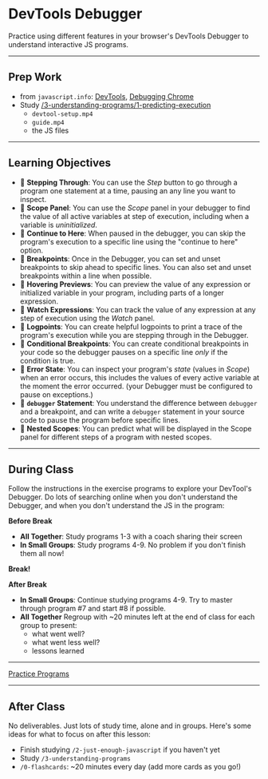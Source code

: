 # DevTools Debugger

Practice using different features in your browser's DevTools Debugger to
understand interactive JS programs.

---

## Prep Work

- from `javascript.info`: [DevTools](https://javascript.info/devtools),
  [Debugging Chrome](https://javascript.info/debugging-chrome)
- Study
  [/3-understanding-programs/1-predicting-execution](../../3-understanding-programs/1-predicting-execution/)
  - `devtool-setup.mp4`
  - `guide.mp4`
  - the JS files

---

## Learning Objectives

- 🥚 **Stepping Through**: You can use the _Step_ button to go through a program
  one statement at a time, pausing an any line you want to inspect.
- 🥚 **Scope Panel**: You can use the _Scope_ panel in your debugger to find the
  value of all active variables at step of execution, including when a variable
  is _uninitialized_.
- 🥚 **Continue to Here**: When paused in the debugger, you can skip the
  program's execution to a specific line using the "continue to here" option.
- 🥚 **Breakpoints**: Once in the Debugger, you can set and unset breakpoints to
  skip ahead to specific lines. You can also set and unset breakpoints within a
  line when possible.
- 🥚 **Hovering Previews**: You can preview the value of any expression or
  initialized variable in your program, including parts of a longer expression.
- 🐣 **Watch Expressions**: You can track the value of any expression at any
  step of execution using the _Watch_ panel.
- 🐣 **Logpoints**: You can create helpful logpoints to print a trace of the
  program's execution while you are stepping through in the Debugger.
- 🐥 **Conditional Breakpoints**: You can create conditional breakpoints in your
  code so the debugger pauses on a specific line _only_ if the condition is
  true.
- 🐥 **Error State**: You can inspect your program's _state_ (values in _Scope_)
  when an error occurs, this includes the values of every active variable at the
  moment the error occurred. (your Debugger must be configured to pause on
  exceptions.)
- 🐔 **`debugger` Statement**: You understand the difference between `debugger`
  and a breakpoint, and can write a `debugger` statement in your source code to
  pause the program before specific lines.
- 🐔 **Nested Scopes**: You can predict what will be displayed in the Scope
  panel for different steps of a program with nested scopes.

---

## During Class

Follow the instructions in the exercise programs to explore your DevTool's
Debugger. Do lots of searching online when you don't understand the Debugger,
and when you don't understand the JS in the program:

**Before Break**

- **All Together**: Study programs 1-3 with a coach sharing their screen
- **In Small Groups**: Study programs 4-9. No problem if you don't finish them
  all now!

**Break!**

**After Break**

- **In Small Groups**: Continue studying programs 4-9. Try to master through
  program #7 and start #8 if possible.
- **All Together** Regroup with ~20 minutes left at the end of class for each
  group to present:
  - what went well?
  - what went less well?
  - lessons learned

---

<a class="study-lens" href="./practice-programs?study" target="_blank">Practice
Programs</a>

---

## After Class

No deliverables. Just lots of study time, alone and in groups. Here's some ideas
for what to focus on after this lesson:

- Finish studying `/2-just-enough-javascript` if you haven't yet
- Study `/3-understanding-programs`
- `/0-flashcards`: ~20 minutes every day (add more cards as you go!)
